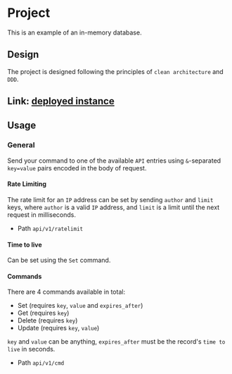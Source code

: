 # Project
This is an example of an in-memory database.

## Design
The project is designed following the principles of `clean architecture` and `DDD`.

## Link: [deployed instance](https://in-mem-db-go.onrender.com)

## Usage
### General
Send your command to one of the available `API` entries using `&`-separated `key=value` 
pairs encoded in the body of request.

#### Rate Limiting
The rate limit for an `IP` address can be set by sending `author` and `limit` keys, 
where `author` is a valid `IP` address, and `limit` is a limit until the next 
request in milliseconds.
- Path `api/v1/ratelimit`

#### Time to live
Can be set using the `Set` command.

#### Commands
There are 4 commands available in total:
- Set (requires `key`, `value` and `expires_after`)
- Get (requires `key`)
- Delete (requires `key`)
- Update (requires `key`, `value`)

`key` and `value` can be anything, `expires_after` 
must be the record's `time to live` in seconds.
- Path `api/v1/cmd`
